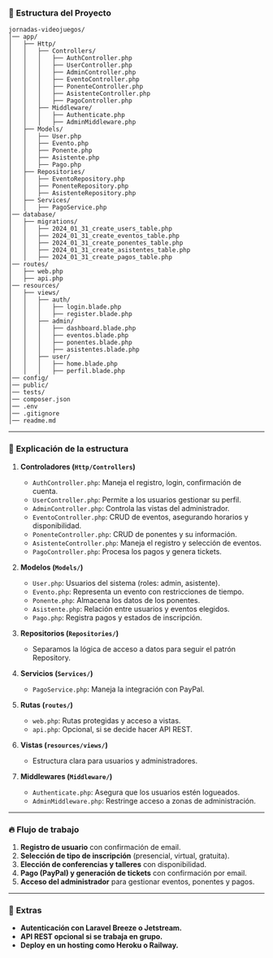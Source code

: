 ### 📂 **Estructura del Proyecto**
```
jornadas-videojuegos/
│── app/
│   ├── Http/
│   │   ├── Controllers/
│   │   │   ├── AuthController.php
│   │   │   ├── UserController.php
│   │   │   ├── AdminController.php
│   │   │   ├── EventoController.php
│   │   │   ├── PonenteController.php
│   │   │   ├── AsistenteController.php
│   │   │   ├── PagoController.php
│   │   ├── Middleware/
│   │   │   ├── Authenticate.php
│   │   │   ├── AdminMiddleware.php
│   ├── Models/
│   │   ├── User.php
│   │   ├── Evento.php
│   │   ├── Ponente.php
│   │   ├── Asistente.php
│   │   ├── Pago.php
│   ├── Repositories/
│   │   ├── EventoRepository.php
│   │   ├── PonenteRepository.php
│   │   ├── AsistenteRepository.php
│   ├── Services/
│   │   ├── PagoService.php
│── database/
│   ├── migrations/
│   │   ├── 2024_01_31_create_users_table.php
│   │   ├── 2024_01_31_create_eventos_table.php
│   │   ├── 2024_01_31_create_ponentes_table.php
│   │   ├── 2024_01_31_create_asistentes_table.php
│   │   ├── 2024_01_31_create_pagos_table.php
│── routes/
│   ├── web.php
│   ├── api.php
│── resources/
│   ├── views/
│   │   ├── auth/
│   │   │   ├── login.blade.php
│   │   │   ├── register.blade.php
│   │   ├── admin/
│   │   │   ├── dashboard.blade.php
│   │   │   ├── eventos.blade.php
│   │   │   ├── ponentes.blade.php
│   │   │   ├── asistentes.blade.php
│   │   ├── user/
│   │   │   ├── home.blade.php
│   │   │   ├── perfil.blade.php
│── config/
│── public/
│── tests/
│── composer.json
│── .env
│── .gitignore
│── readme.md
```

---

### 🔹 **Explicación de la estructura**
1. **Controladores (`Http/Controllers`)**  
   - `AuthController.php`: Maneja el registro, login, confirmación de cuenta.
   - `UserController.php`: Permite a los usuarios gestionar su perfil.
   - `AdminController.php`: Controla las vistas del administrador.
   - `EventoController.php`: CRUD de eventos, asegurando horarios y disponibilidad.
   - `PonenteController.php`: CRUD de ponentes y su información.
   - `AsistenteController.php`: Maneja el registro y selección de eventos.
   - `PagoController.php`: Procesa los pagos y genera tickets.

2. **Modelos (`Models/`)**  
   - `User.php`: Usuarios del sistema (roles: admin, asistente).
   - `Evento.php`: Representa un evento con restricciones de tiempo.
   - `Ponente.php`: Almacena los datos de los ponentes.
   - `Asistente.php`: Relación entre usuarios y eventos elegidos.
   - `Pago.php`: Registra pagos y estados de inscripción.

3. **Repositorios (`Repositories/`)**  
   - Separamos la lógica de acceso a datos para seguir el patrón Repository.

4. **Servicios (`Services/`)**  
   - `PagoService.php`: Maneja la integración con PayPal.

5. **Rutas (`routes/`)**  
   - `web.php`: Rutas protegidas y acceso a vistas.
   - `api.php`: Opcional, si se decide hacer API REST.

6. **Vistas (`resources/views/`)**  
   - Estructura clara para usuarios y administradores.

7. **Middlewares (`Middleware/`)**  
   - `Authenticate.php`: Asegura que los usuarios estén logueados.
   - `AdminMiddleware.php`: Restringe acceso a zonas de administración.

---

### 🔥 **Flujo de trabajo**
1. **Registro de usuario** con confirmación de email.
2. **Selección de tipo de inscripción** (presencial, virtual, gratuita).
3. **Elección de conferencias y talleres** con disponibilidad.
4. **Pago (PayPal) y generación de tickets** con confirmación por email.
5. **Acceso del administrador** para gestionar eventos, ponentes y pagos.

---

### 🚀 **Extras**
- **Autenticación con Laravel Breeze o Jetstream.**
- **API REST opcional si se trabaja en grupo.**
- **Deploy en un hosting como Heroku o Railway.**